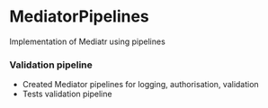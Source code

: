 # MediatorPipelines
Implementation of Mediatr using pipelines

### Validation pipeline

- Created Mediator pipelines for logging, authorisation, validation
- Tests validation pipeline